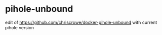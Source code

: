 # pihole-unbound
edit of https://github.com/chriscrowe/docker-pihole-unbound with current pihole version

